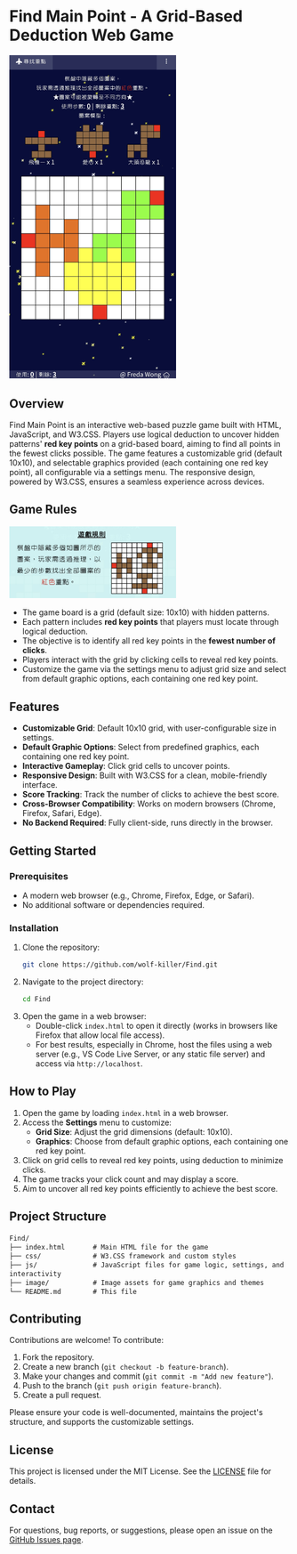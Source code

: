 # Find Main Point - A Grid-Based Deduction Web Game
<img src="image/ScreenResult.png" alt="Page" width="300">

## Overview
Find Main Point is an interactive web-based puzzle game built with HTML, JavaScript, and W3.CSS. Players use logical deduction to uncover hidden patterns' **red key points** on a grid-based board, aiming to find all points in the fewest clicks possible. The game features a customizable grid (default 10x10), and selectable graphics provided (each containing one red key point), all configurable via a settings menu. The responsive design, powered by W3.CSS, ensures a seamless experience across devices.

## Game Rules
<img src="image/GameRule.png" alt="Game Rule" width="300">

- The game board is a grid (default size: 10x10) with hidden patterns.
- Each pattern includes **red key points** that players must locate through logical deduction.
- The objective is to identify all red key points in the **fewest number of clicks**.
- Players interact with the grid by clicking cells to reveal red key points.
- Customize the game via the settings menu to adjust grid size and select from default graphic options, each containing one red key point.

## Features
- **Customizable Grid**: Default 10x10 grid, with user-configurable size in settings.
- **Default Graphic Options**: Select from predefined graphics, each containing one red key point.
- **Interactive Gameplay**: Click grid cells to uncover points.
- **Responsive Design**: Built with W3.CSS for a clean, mobile-friendly interface.
- **Score Tracking**: Track the number of clicks to achieve the best score.
- **Cross-Browser Compatibility**: Works on modern browsers (Chrome, Firefox, Safari, Edge).
- **No Backend Required**: Fully client-side, runs directly in the browser.

## Getting Started

### Prerequisites
- A modern web browser (e.g., Chrome, Firefox, Edge, or Safari).
- No additional software or dependencies required.

### Installation
1. Clone the repository:
   ```bash
   git clone https://github.com/wolf-killer/Find.git
   ```
2. Navigate to the project directory:
   ```bash
   cd Find
   ```
3. Open the game in a web browser:
   - Double-click `index.html` to open it directly (works in browsers like Firefox that allow local file access).
   - For best results, especially in Chrome, host the files using a web server (e.g., VS Code Live Server, or any static file server) and access via `http://localhost`.

## How to Play
1. Open the game by loading `index.html` in a web browser.
2. Access the **Settings** menu to customize:
   - **Grid Size**: Adjust the grid dimensions (default: 10x10).
   - **Graphics**: Choose from default graphic options, each containing one red key point.
3. Click on grid cells to reveal red key points, using deduction to minimize clicks.
4. The game tracks your click count and may display a score.
5. Aim to uncover all red key points efficiently to achieve the best score.

## Project Structure
```
Find/
├── index.html       # Main HTML file for the game
├── css/             # W3.CSS framework and custom styles
├── js/              # JavaScript files for game logic, settings, and interactivity
├── image/           # Image assets for game graphics and themes
└── README.md        # This file
```

## Contributing
Contributions are welcome! To contribute:
1. Fork the repository.
2. Create a new branch (`git checkout -b feature-branch`).
3. Make your changes and commit (`git commit -m "Add new feature"`).
4. Push to the branch (`git push origin feature-branch`).
5. Create a pull request.

Please ensure your code is well-documented, maintains the project's structure, and supports the customizable settings.

## License
This project is licensed under the MIT License. See the [LICENSE](LICENSE) file for details.

## Contact
For questions, bug reports, or suggestions, please open an issue on the [GitHub Issues page](https://github.com/wolf-killer/Find/issues).
